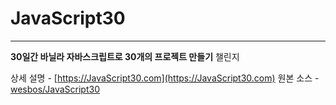 # JavaScript30
---
__30일간 바닐라 자바스크립트로 30개의 프로젝트 만들기__ 챌린지 

상세 설명 - [https://JavaScript30.com](https://JavaScript30.com)
원본 소스 - [wesbos/JavaScript30](https://github.com/wesbos/JavaScript30)
